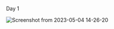 Day 1 


![Screenshot from 2023-05-04 14-26-20](https://user-images.githubusercontent.com/70311814/236164499-ba9856c2-e4b1-48f2-b99b-7b9bd74b9314.png)
